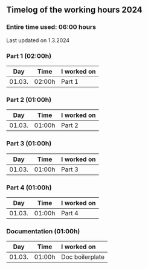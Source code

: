 ## Timelog of the working hours 2024

### Entire time used: **06:00** hours

Last updated on 1.3.2024

### Part 1 (02:00h)

Day    | Time   | I worked on
:-----:|:------:|:------
01.03. | 02:00h | Part 1

### Part 2 (01:00h)

Day    | Time   | I worked on
:-----:|:------:|:------
01.03. | 01:00h | Part 2

### Part 3 (01:00h)

Day    | Time   | I worked on
:-----:|:------:|:------
01.03. | 01:00h | Part 3

### Part 4 (01:00h)

Day    | Time   | I worked on
:-----:|:------:|:------
01.03. | 01:00h | Part 4

### Documentation (01:00h)

Day    | Time   | I worked on
:-----:|:------:|:------
01.03. | 01:00h | Doc boilerplate